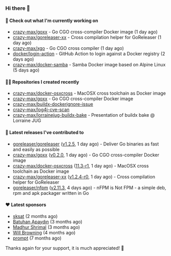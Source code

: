 ### Hi there 👋

#### 👷 Check out what I'm currently working on

- [crazy-max/goxx](https://github.com/crazy-max/goxx) - Go CGO cross-compiler Docker image (1 day ago)
- [crazy-max/goreleaser-xx](https://github.com/crazy-max/goreleaser-xx) - Cross compilation helper for GoReleaser (1 day ago)
- [crazy-max/xgo](https://github.com/crazy-max/xgo) - Go CGO cross compiler (1 day ago)
- [docker/login-action](https://github.com/docker/login-action) - GitHub Action to login against a Docker registry (2 days ago)
- [crazy-max/docker-samba](https://github.com/crazy-max/docker-samba) - Samba Docker image based on Alpine Linux (5 days ago)

#### 👨‍💻 Repositories I created recently

- [crazy-max/docker-osxcross](https://github.com/crazy-max/docker-osxcross) - MacOSX cross toolchain as Docker image
- [crazy-max/goxx](https://github.com/crazy-max/goxx) - Go CGO cross-compiler Docker image
- [crazy-max/buildx-dockerignore-issue](https://github.com/crazy-max/buildx-dockerignore-issue)
- [crazy-max/log4j-cve-scan](https://github.com/crazy-max/log4j-cve-scan)
- [crazy-max/lorrainejug-buildx-bake](https://github.com/crazy-max/lorrainejug-buildx-bake) - Presentation of buildx bake @ Lorraine JUG

#### 🚀 Latest releases I've contributed to

- [goreleaser/goreleaser](https://github.com/goreleaser/goreleaser) ([v1.2.5](https://github.com/goreleaser/goreleaser/releases/tag/v1.2.5), 1 day ago) - Deliver Go binaries as fast and easily as possible
- [crazy-max/goxx](https://github.com/crazy-max/goxx) ([v0.2.0](https://github.com/crazy-max/goxx/releases/tag/v0.2.0), 1 day ago) - Go CGO cross-compiler Docker image
- [crazy-max/docker-osxcross](https://github.com/crazy-max/docker-osxcross) ([11.3-r1](https://github.com/crazy-max/docker-osxcross/releases/tag/11.3-r1), 1 day ago) - MacOSX cross toolchain as Docker image
- [crazy-max/goreleaser-xx](https://github.com/crazy-max/goreleaser-xx) ([v1.2.4-r0](https://github.com/crazy-max/goreleaser-xx/releases/tag/v1.2.4-r0), 1 day ago) - Cross compilation helper for GoReleaser
- [goreleaser/nfpm](https://github.com/goreleaser/nfpm) ([v2.11.3](https://github.com/goreleaser/nfpm/releases/tag/v2.11.3), 4 days ago) - nFPM is Not FPM - a simple deb, rpm and apk packager written in Go

#### ❤️ Latest sponsors
- [sksat](https://github.com/sksat) (2 months ago)
- [Batuhan Apaydın](https://github.com/developer-guy) (3 months ago)
- [Madhur Shrimal](https://github.com/shrimalmadhur) (3 months ago)
- [Will Browning](https://github.com/willbrowningme) (4 months ago)
- [prompt](https://github.com/pr-mpt) (7 months ago)

Thanks again for your support, it is much appreciated! 🙏
